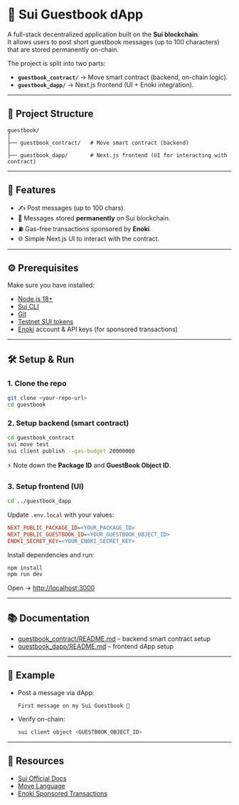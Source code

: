 # 📝 Sui Guestbook dApp

A full-stack decentralized application built on the **Sui blockchain**.  
It allows users to post short guestbook messages (up to 100 characters) that are stored permanently on-chain.  

The project is split into two parts:
- **`guestbook_contract/`** → Move smart contract (backend, on-chain logic).
- **`guestbook_dapp/`** → Next.js frontend (UI + Enoki integration).

---

## 📂 Project Structure

```
guestbook/
│
├── guestbook_contract/   # Move smart contract (backend)
│
├── guestbook_dapp/       # Next.js frontend (UI for interacting with contract)

```

---

## 🚀 Features

- ✍️ Post messages (up to 100 chars).  
- 💾 Messages stored **permanently** on Sui blockchain.  
- ⛽ Gas-free transactions sponsored by **Enoki**.  
- 🌐 Simple Next.js UI to interact with the contract.  

---

## ⚙️ Prerequisites

Make sure you have installed:
- [Node.js 18+](https://nodejs.org/)
- [Sui CLI](https://docs.sui.io/guides/developer/getting-started/sui-install)
- [Git](https://git-scm.com/)
- [Testnet SUI tokens](https://faucet.sui.io/)
- [Enoki](https://docs.sui.io/tools/enoki) account & API keys (for sponsored transactions)

---

## 🛠️ Setup & Run

### 1. Clone the repo
```bash
git clone <your-repo-url>
cd guestbook
```

### 2. Setup backend (smart contract)
```bash
cd guestbook_contract
sui move test
sui client publish --gas-budget 20000000
```
⚡ Note down the **Package ID** and **GuestBook Object ID**.

### 3. Setup frontend (UI)
```bash
cd ../guestbook_dapp
```

Update `.env.local` with your values:
```ini
NEXT_PUBLIC_PACKAGE_ID=<YOUR_PACKAGE_ID>
NEXT_PUBLIC_GUESTBOOK_ID=<YOUR_GUESTBOOK_OBJECT_ID>
ENOKI_SECRET_KEY=<YOUR_ENOKI_SECRET_KEY>
```

Install dependencies and run:
```bash
npm install
npm run dev
```

Open → [http://localhost:3000](http://localhost:3000)

---

## 📚 Documentation

- [guestbook_contract/README.md](./guestbook_contract/README.md) – backend smart contract setup  
- [guestbook_dapp/README.md](./guestbook_dapp/README.md) – frontend dApp setup  

---

## 📝 Example

- Post a message via dApp:  
  ```
  First message on my Sui Guestbook 🎉
  ```
- Verify on-chain:  
  ```bash
  sui client object <GUESTBOOK_OBJECT_ID>
  ```

---

## 📖 Resources
- [Sui Official Docs](https://docs.sui.io/)
- [Move Language](https://github.com/move-language/move)
- [Enoki Sponsored Transactions](https://docs.sui.io/tools/enoki)
